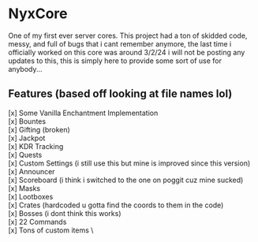 # NyxCore
One of my first ever server cores. This project had a ton of skidded code, messy, and full of bugs that i cant remember anymore, the last time i officially worked on this core was around 3/2/24
i will not be posting any updates to this, this is simply here to provide some sort of use for anybody...

## Features (based off looking at file names lol) 
[x] Some Vanilla Enchantment Implementation \
[x] Bountes \
[x] Gifting (broken) \
[x] Jackpot \
[x] KDR Tracking \
[x] Quests \
[x] Custom Settings (i still use this but mine is improved since this version) \
[x] Announcer \
[x] Scoreboard (i think i switched to the one on poggit cuz mine sucked) \
[x] Masks \
[x] Lootboxes \
[x] Crates (hardcoded u gotta find the coords to them in the code) \
[x] Bosses (i dont think this works) \
[x] 22 Commands \
[x] Tons of custom items \
